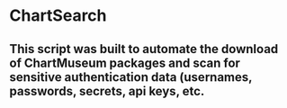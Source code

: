 # ChartSearch
## This script was built to automate the download of ChartMuseum packages and scan for sensitive authentication data (usernames, passwords, secrets, api keys, etc. 
